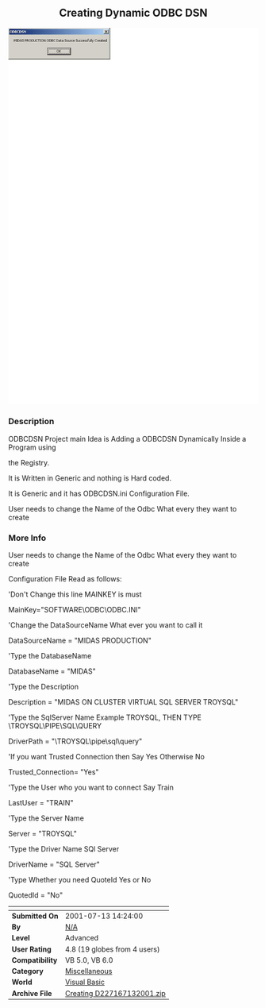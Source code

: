 ﻿<div align="center">

## Creating Dynamic ODBC DSN

<img src="PIC20017131428452588.jpg">
</div>

### Description

ODBCDSN Project main Idea is Adding a ODBCDSN Dynamically Inside a Program using

the Registry.

It is Written in Generic and nothing is Hard coded.

It is Generic and it has ODBCDSN.ini Configuration File.

User needs to change the Name of the Odbc What every they want to create
 
### More Info
 


User needs to change the Name of the Odbc What every they want to create

Configuration File Read as follows:

'Don't Change this line MAINKEY is must

MainKey="SOFTWARE\ODBC\ODBC.INI\"

'Change the DataSourceName What ever you want to call it

DataSourceName = "MIDAS PRODUCTION"

'Type the DatabaseName

DatabaseName = "MIDAS"

'Type the Description

Description = "MIDAS ON CLUSTER VIRTUAL SQL SERVER TROYSQL"

'Type the SqlServer Name Example TROYSQL, THEN TYPE \\TROYSQL\PIPE\SQL\QUERY

DriverPath = "\\TROYSQL\pipe\sql\query"

'If you want Trusted Connection then Say Yes Otherwise No

Trusted_Connection= "Yes"

'Type the User who you want to connect Say Train

LastUser = "TRAIN"

'Type the Server Name

Server = "TROYSQL"

'Type the Driver Name SQl Server

DriverName = "SQL Server"

'Type Whether you need QuoteId Yes or No

QuotedId = "No"


<span>             |<span>
---                |---
**Submitted On**   |2001-07-13 14:24:00
**By**             |[N/A](https://github.com/Planet-Source-Code/PSCIndex/blob/master/ByAuthor/empty.md)
**Level**          |Advanced
**User Rating**    |4.8 (19 globes from 4 users)
**Compatibility**  |VB 5\.0, VB 6\.0
**Category**       |[Miscellaneous](https://github.com/Planet-Source-Code/PSCIndex/blob/master/ByCategory/miscellaneous__1-1.md)
**World**          |[Visual Basic](https://github.com/Planet-Source-Code/PSCIndex/blob/master/ByWorld/visual-basic.md)
**Archive File**   |[Creating D227167132001\.zip](https://github.com/Planet-Source-Code/creating-dynamic-odbc-dsn__1-24987/archive/master.zip)








